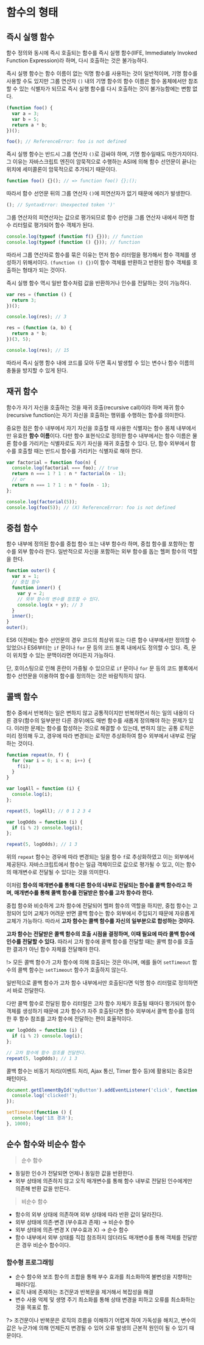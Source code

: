 # 함수의 형태

## 즉시 실행 함수

함수 정의와 동시에 즉시 호출되는 함수를 즉시 실행 함수(IIFE, Immediately Invoked Function Expression)라 하며, 다시 호출하는 것은 불가능하다.

즉시 실행 함수는 함수 이름이 없는 익명 함수를 사용하는 것이 일반적이며, 기명 함수를 사용할 수도 있지만 그룹 연산자 `()` 내의 기명 함수의 함수 이름은 함수 몸체에서만 참조할 수 있는 식별자가 되므로 즉시 실행 함수를 다시 호출하는 것이 불가능함에는 변함 없다.

```javascript
(function foo() {
  var a = 3;
  var b = 5;
  return a * b;
})();

foo(); // ReferenceError: foo is not defined
```

즉시 실행 함수는 반드시 그룹 연산자 `()`로 감싸야 하며, 기명 함수일때도 마찬가지이다. 그 이유는 자바스크립트 엔진이 암묵적으로 수행하는 ASI에 의해 함수 선언문이 끝나는 위치에 세미콜론이 암묵적으로 추가되기 때문이다.

```javascript
function foo() {}(); // => function foo() {};();
```

따라서 함수 선언문 뒤의 그룹 연산자 `()`에 피연산자가 없기 때문에 에러가 발생한다.

```javascript
(); // SyntaxError: Unexpected token ')'
```

그룹 연산자의 피연산자는 값으로 평가되므로 함수 선언을 그룹 연산자 내에서 하면 함수 리터럴로 평가되어 함수 객체가 된다.

```javascript
console.log(typeof (function f() {})); // function
console.log(typeof (function () {})); // function
```

따라서 그룹 연산자로 함수를 묶은 이유는 먼저 함수 리터럴을 평가해서 함수 객체를 생성하기 위해서이다. `(function () {})`이 함수 객체를 반환하고 반환된 함수 객체를 호출하는 형태가 되는 것이다.

즉시 실행 함수 역시 일반 함수처럼 값을 반환하거나 인수를 전달하는 것이 가능하다.

```javascript
var res = (function () {
  return 3;
})();

console.log(res); // 3

res = (function (a, b) {
  return a * b;
})(3, 5);

console.log(res); // 15
```

따라서 즉시 실행 함수 내에 코드를 모아 두면 혹시 발생할 수 있는 변수나 함수 이름의 충돌을 방지할 수 있게 된다.

## 재귀 함수

함수가 자기 자신을 호출하는 것을 재귀 호출(recursive call)이라 하며 재귀 함수(recursive function)는 자기 자신을 호출하는 행위를 수행하는 함수를 의미한다.

중요한 점은 함수 내부에서 자기 자신을 호출할 때 사용한 식별자는 함수 몸체 내부에서만 유효한 **함수 이름**이다. 다만 함수 표현식으로 정의한 함수 내부에서는 함수 이름은 물론 함수를 가리키는 식별자로도 자기 자신을 재귀 호출할 수 있다. 단, 함수 외부에서 함수를 호출할 때는 반드시 함수를 가리키는 식별자로 해야 한다.

```javascript
var factorial = function foo(n) {
  console.log(factorial === foo); // true
  return n === 1 ? 1 : n * factorial(n - 1);
  // or
  return n === 1 ? 1 : n * foo(n - 1);
};

console.log(factorial(5));
console.log(foo(5)); // (X) ReferenceError: foo is not defined
```

## 중첩 함수

함수 내부에 정의된 함수를 중첩 함수 또는 내부 함수라 하며, 중첩 함수를 포함하는 함수를 외부 함수라 한다. 일반적으로 자신을 포함하는 외부 함수를 돕는 헬퍼 함수의 역할을 한다.

```javascript
function outer() {
  var x = 1;
  // 중첩 함수
  function inner() {
    var y = 2;
    // 외부 함수의 변수를 참조할 수 있다.
    console.log(x + y); // 3
  }
  inner();
}
outer();
```

ES6 이전에는 함수 선언문의 경우 코드의 최상위 또는 다른 함수 내부에서만 정의할 수 있었으나 ES6부터는 `if` 문이나 `for` 문 등의 코드 블록 내에서도 정의할 수 있다. 즉, 문이 위치할 수 있는 문맥이라면 어디든지 가능하다.

단, 호이스팅으로 인해 혼란이 가중될 수 있으므로 `if` 문이나 `for` 문 등의 코드 블록에서 함수 선언문을 이용하여 함수를 정의하는 것은 바람직하지 않다.

## 콜백 함수

함수 중에서 반복하는 일은 변하지 않고 공통적이지만 반복하면서 하는 일의 내용이 다른 경우(함수의 일부분만 다른 경우)에도 매번 함수를 새롭게 정의해야 하는 문제가 있다. 이러한 문제는 함수를 합성하는 것으로 해결할 수 있는데, 변하지 않는 공통 로직은 미리 정의해 두고, 경우에 따라 변경되는 로직만 추상화하여 함수 외부에서 내부로 전달하는 것이다.

```javascript
function repeat(n, f) {
  for (var i = 0; i < n; i++) {
    f(i);
  }
}

var logAll = function (i) {
  console.log(i);
};

repeat(5, logAll); // 0 1 2 3 4

var logOdds = function (i) {
  if (i % 2) console.log(i);
};

repeat(5, logOdds); // 1 3
```

위의 `repeat` 함수는 경우에 따라 변경되는 일을 함수 `f`로 추상화하였고 이는 외부에서 제공된다. 자바스크립트에서 함수는 일급 객체이므로 값으로 평가될 수 있고, 이는 함수의 매개변수로 전달될 수 있다는 것을 의미한다.

이처럼 **함수의 매개변수를 통해 다른 함수의 내부로 전달되는 함수를 콜백 함수라고 하며, 매개변수를 통해 콜백 함수를 전달받은 함수를 고차 함수라 한다.**

중첩 함수와 비슷하게 고차 함수에 전달되어 헬퍼 함수의 역할을 하지만, 중첩 함수는 고정되어 있어 교체가 어려운 반면 콜백 함수는 함수 외부에서 주입되기 때문에 자유롭게 교체가 가능하다. 따라서 **고차 함수는 콜백 함수를 자신의 일부분으로 합성하는 것이다.**

**고차 함수는 전달받은 콜백 함수의 호출 시점을 결정하며, 이때 필요에 따라 콜백 함수에 인수를 전달할 수 있다.** 따라서 고차 함수에 콜백 함수를 전달할 때는 콜백 함수를 호출한 결과가 아닌 함수 자체를 전달해야 한다.

!> 모든 콜백 함수가 고차 함수에 의해 호출되는 것은 아니며, 예를 들어 `setTimeout` 함수의 콜백 함수는 `setTimeout` 함수가 호출하지 않는다.

일반적으로 콜백 함수가 고차 함수 내부에서만 호출된다면 익명 함수 리터럴로 정의하면서 바로 전달한다.

다만 콜백 함수로 전달된 함수 리터럴은 고차 함수 자체가 호출될 때마다 평가되어 함수 객체를 생성하기 때문에 고차 함수가 자주 호출된다면 함수 외부에서 콜백 함수를 정의한 후 함수 참조를 고차 함수에 전달하는 편이 효율적이다.

```javascript
var logOdds = function (i) {
  if (i % 2) console.log(i);
};

// 고차 함수에 함수 참조를 전달한다.
repeat(5, logOdds); // 1 3
```

콜백 함수는 비동기 처리(이벤트 처리, Ajax 통신, Timer 함수 등)에 활용되는 중요한 패턴이다.

```javascript
document.getElementById('myButton').addEventListener('click', function () {
  console.log('clicked!');
});

setTimeout(function () {
  console.log('1초 경과');
}, 1000);
```

## 순수 함수와 비순수 함수

> 순수 함수

- 동일한 인수가 전달되면 언제나 동일한 값을 반환한다.
- 외부 상태에 의존하지 않고 오직 매개변수를 통해 함수 내부로 전달된 인수에게만 의존해 반환 값을 만든다.

> 비순수 함수

- 함수의 외부 상태에 의존하며 외부 상태에 따라 반환 값이 달라진다.
- 외부 상태에 의존·변경 (부수효과 존재) → 비순수 함수
- 외부 상태에 의존·변경 X (부수효과 X) → 순수 함수
- 함수 내부에서 외부 상태를 직접 참조하지 않더라도 매개변수를 통해 객체를 전달받은 경우 비순수 함수이다.

### 함수형 프로그래밍

- 순수 함수와 보조 함수의 조합을 통해 부수 효과를 최소화하여 불변성을 지향하는 패러다임.
- 로직 내에 존재하는 조건문과 반복문을 제거해서 복잡성을 해결
- 변수 사용 억제 및 생명 주기 최소화를 통해 상태 변경을 피하고 오류를 최소화하는 것을 목표로 함.

?> 조건문이나 반복문은 로직의 흐름을 이해하기 어렵게 하여 가독성을 해치고, 변수의 값은 누군가에 의해 언제든지 변경될 수 있어 오류 발생의 근본적 원인이 될 수 있기 때문이다.
